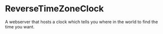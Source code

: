 ReverseTimeZoneClock
====================

A webserver that hosts a clock which tells you where in the world to find the time you want.
